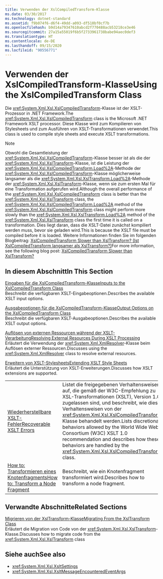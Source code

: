 ```yaml
---
title: Verwenden der XslCompiledTransform-Klasse
ms.date: 03/30/2017
ms.technology: dotnet-standard
ms.assetid: f9b074f6-d6f4-49dd-a093-df510bf0cf7b
ms.openlocfilehash: b9d14a79347610abcd2f770488acb53218ce3e46
ms.sourcegitcommit: 27a15a55019f6b5f2733961738babe94aec0def3
ms.translationtype: HT
ms.contentlocale: de-DE
ms.lasthandoff: 09/15/2020
ms.locfileid: "90556771"
---
```

# <a name="using-the-xslcompiledtransform-class"></a><span data-ttu-id="1cb17-102">Verwenden der XslCompiledTransform-Klasse</span><span class="sxs-lookup"><span data-stu-id="1cb17-102">Using the XslCompiledTransform Class</span></span>
<span data-ttu-id="1cb17-103">Die <xref:System.Xml.Xsl.XslCompiledTransform>-Klasse ist der XSLT-Prozessor in .NET Framework.</span><span class="sxs-lookup"><span data-stu-id="1cb17-103">The <xref:System.Xml.Xsl.XslCompiledTransform> class is the Microsoft .NET Framework XSLT processor.</span></span> <span data-ttu-id="1cb17-104">Diese Klasse wird zum Kompilieren von Stylesheets und zum Ausführen von XSLT-Transformationen verwendet.</span><span class="sxs-lookup"><span data-stu-id="1cb17-104">This class is used to compile style sheets and execute XSLT transformations.</span></span>  
  
> [!NOTE]
> <span data-ttu-id="1cb17-105">Obwohl die Gesamtleistung der <xref:System.Xml.Xsl.XslCompiledTransform>-Klasse besser ist als die der <xref:System.Xml.Xsl.XslTransform>-Klasse, ist die Leistung der <xref:System.Xml.Xsl.XslCompiledTransform.Load%2A>-Methode der <xref:System.Xml.Xsl.XslCompiledTransform>-Klasse möglicherweise langsamer als die <xref:System.Xml.Xsl.XslTransform.Load%2A>-Methode der <xref:System.Xml.Xsl.XslTransform>-Klasse, wenn sie zum ersten Mal für eine Transformation aufgerufen wird.</span><span class="sxs-lookup"><span data-stu-id="1cb17-105">Although the overall performance of the <xref:System.Xml.Xsl.XslCompiledTransform> class is better than the <xref:System.Xml.Xsl.XslTransform> class, the <xref:System.Xml.Xsl.XslCompiledTransform.Load%2A> method of the <xref:System.Xml.Xsl.XslCompiledTransform> class might perform more slowly than the <xref:System.Xml.Xsl.XslTransform.Load%2A> method of the <xref:System.Xml.Xsl.XslTransform> class the first time it is called on a transformation.</span></span> <span data-ttu-id="1cb17-106">Dies liegt daran, dass die XSLT-Datei zunächst kompiliert werden muss, bevor sie geladen wird.</span><span class="sxs-lookup"><span data-stu-id="1cb17-106">This is because the XSLT file must be compiled before it is loaded.</span></span> <span data-ttu-id="1cb17-107">Weitere Informationen finden Sie im folgenden Blogbeitrag: [XslCompiledTransform Slower than XslTransform? (Ist XslCompiledTransform langsamer als XslTransform?)](/archive/blogs/antosha/xslcompiledtransform-slower-than-xsltransform)</span><span class="sxs-lookup"><span data-stu-id="1cb17-107">For more information, see the following blog post: [XslCompiledTransform Slower than XslTransform?](/archive/blogs/antosha/xslcompiledtransform-slower-than-xsltransform)</span></span>  
  
## <a name="in-this-section"></a><span data-ttu-id="1cb17-108">In diesem Abschnitt</span><span class="sxs-lookup"><span data-stu-id="1cb17-108">In This Section</span></span>  
 [<span data-ttu-id="1cb17-109">Eingaben für die XslCompiledTransform-Klasse</span><span class="sxs-lookup"><span data-stu-id="1cb17-109">Inputs to the XslCompiledTransform Class</span></span>](inputs-to-the-xslcompiledtransform-class.md)  
 <span data-ttu-id="1cb17-110">Beschreibt die verfügbaren XSLT-Eingabeoptionen.</span><span class="sxs-lookup"><span data-stu-id="1cb17-110">Describes the available XSLT input options.</span></span>  
  
 [<span data-ttu-id="1cb17-111">Ausgabeoptionen für die XslCompiledTransform-Klasse</span><span class="sxs-lookup"><span data-stu-id="1cb17-111">Output Options on the XslCompiledTransform Class</span></span>](output-options-on-the-xslcompiledtransform-class.md)  
 <span data-ttu-id="1cb17-112">Beschreibt die verfügbaren XSLT-Ausgabeoptionen.</span><span class="sxs-lookup"><span data-stu-id="1cb17-112">Describes the available XSLT output options.</span></span>  
  
 [<span data-ttu-id="1cb17-113">Auflösen von externen Ressourcen während der XSLT-Verarbeitung</span><span class="sxs-lookup"><span data-stu-id="1cb17-113">Resolving External Resources During XSLT Processing</span></span>](resolving-external-resources-during-xslt-processing.md)  
 <span data-ttu-id="1cb17-114">Erläutert die Verwendung der <xref:System.Xml.XmlResolver>-Klasse beim Auflösen externer Ressourcen.</span><span class="sxs-lookup"><span data-stu-id="1cb17-114">Discusses using the <xref:System.Xml.XmlResolver> class to resolve external resources.</span></span>  
  
 [<span data-ttu-id="1cb17-115">Erweitern von XSLT-Stylesheets</span><span class="sxs-lookup"><span data-stu-id="1cb17-115">Extending XSLT Style Sheets</span></span>](extending-xslt-style-sheets.md)  
 <span data-ttu-id="1cb17-116">Erläutert die Unterstützung von XSLT-Erweiterungen.</span><span class="sxs-lookup"><span data-stu-id="1cb17-116">Discusses how XSLT extensions are supported.</span></span>  
  
|||  
|-|-|  
|[<span data-ttu-id="1cb17-117">Wiederherstellbare XSLT-Fehler</span><span class="sxs-lookup"><span data-stu-id="1cb17-117">Recoverable XSLT Errors</span></span>](recoverable-xslt-errors.md)|<span data-ttu-id="1cb17-118">Listet die freigegebenen Verhaltensweisen auf, die gemäß der W3C-Empfehlung zu XSL-Transformationen (XSLT), Version 1.0, zugelassen sind, und beschreibt, wie diese Verhaltensweisen von der <xref:System.Xml.Xsl.XslCompiledTransform>-Klasse behandelt werden.</span><span class="sxs-lookup"><span data-stu-id="1cb17-118">Lists discretionary behaviors allowed by the World Wide Web Consortium (W3C) XSLT 1.0 recommendation and describes how these behaviors are handled by the <xref:System.Xml.Xsl.XslCompiledTransform> class.</span></span>|  
|[<span data-ttu-id="1cb17-119">How to: Transformieren eines Knotenfragments</span><span class="sxs-lookup"><span data-stu-id="1cb17-119">How to: Transform a Node Fragment</span></span>](how-to-transform-a-node-fragment.md)|<span data-ttu-id="1cb17-120">Beschreibt, wie ein Knotenfragment transformiert wird.</span><span class="sxs-lookup"><span data-stu-id="1cb17-120">Describes how to transform a node fragment.</span></span>|  
  
## <a name="related-sections"></a><span data-ttu-id="1cb17-121">Verwandte Abschnitte</span><span class="sxs-lookup"><span data-stu-id="1cb17-121">Related Sections</span></span>  
 [<span data-ttu-id="1cb17-122">Migrieren von der XslTransform-Klasse</span><span class="sxs-lookup"><span data-stu-id="1cb17-122">Migrating From the XslTransform Class</span></span>](migrating-from-the-xsltransform-class.md)  
 <span data-ttu-id="1cb17-123">Erläutert die Migration von Code von der <xref:System.Xml.Xsl.XslTransform>-Klasse.</span><span class="sxs-lookup"><span data-stu-id="1cb17-123">Discusses how to migrate code from the <xref:System.Xml.Xsl.XslTransform> class</span></span>  
  
## <a name="see-also"></a><span data-ttu-id="1cb17-124">Siehe auch</span><span class="sxs-lookup"><span data-stu-id="1cb17-124">See also</span></span>

- <xref:System.Xml.Xsl.XsltSettings>
- <xref:System.Xml.Xsl.XsltMessageEncounteredEventArgs>
